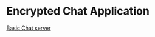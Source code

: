# Encrypted Chat Application
[Basic Chat server](https://github.com/VNKT777/Encrypted_Chat_Application/blob/master/1.PNG?raw=true)

